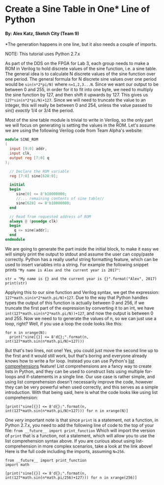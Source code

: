 # Create a Sine Table in One* Line of Python

#### By: Alex Katz, Sketch City (Team 9)

*The generation happens in one line, but it also needs a couple of imports.

NOTE: This tutorial uses Python 2.7.x

As part of the DDS on the FPGA for Lab 3, each group needs to make a ROM in Verilog to hold discrete values of the sine function, i.e. a sine table. The general idea is to calculate N discrete values of the sine function over one period. The general formula for N discrete sine values over one period would be `sin(n*2*pi/N)` where `n=1,2,3...N`. Since we want our output to be between 0 and 255, in order for it to fit into one byte, we need to multiply the sine function by 127, and then shift it upwards by 127. This gives us `127*sin(n*2*pi/N)+127`. Since we will need to truncate the value to an integer, this will really be between 0 and 254, unless the value passed to sin() _exactly_ 1/4 or 3/4 the period.

Most of the sine table module is trivial to write in Verilog, so the only part we will focus on generating is setting the values in the ROM. Let's assume we are using the following Verilog code from Team Alpha's website:

```verilog
module SINE_ROM
(
  input [9:0] addr,
  input clk, 
  output reg [7:0] q
);

  // Declare the ROM variable
  reg [7:0] sine[628:0];

  initial
  begin
     sine[0] <= 8'b10000000;
     //... remaining contents of sine table//
     sine[628] <= 8'b10000000;
  end

  // Read from requested address of ROM
  always @ (posedge clk)
  begin
    q <= sine[addr];
  end
endmodule
```

We are going to generate the part inside the initial block, to make it easy we will simply print the output to stdout and assume the user can copy/paste correctly. Python has a really useful string formatting feature, which can be used to insert variables into a string. For example the following snippet prints `"My name is Alex and the current year is 2017"`:

```
str = "My name is {} and the current year is {}".format("Alex", 2017)
print(str)
```

Applying this to our sine function and Verilog syntax, we get the expression: `127*math.sin(n*2*math.pi/N)+127`. Due to the way that Python handles types the output of this function is actually between 0 and 256, if we truncate the first part of the expression by converting it to an int, we have `int(127*math.sin(n*2*math.pi/N))+127`, and now the output is between 0 and 255. Now we need to to generate the values of n, so we can just use a loop, right? Well, if you use a loop the code looks like this:

```
for n in xrange(N):
  print("sine[{}] <= 8'd{};".format(n, int(127*math.sin(n*math.pi/N)+127)))
```

But that's two lines, not one! Yes, you could just move the second line up to the first and it would still work, but that's boring and everyone already knows how to write a for loop. Instead you can use Python's [list comprehensions](https://www.python.org/dev/peps/pep-0202/) feature! List comprehensions are a fancy way to create lists in Python, and they can be used to construct lists using multiple for-loops and if-statements in a single line. Our use case is rather simple, and using list comprehension doesn't necessarily improve the code, however they can be very powerful when used correctly, and this serves as a simple introduction. With that being said, here is what the code looks like using list comprehension:

```
[print("sine[{}] <= 8'd{};".format(n, int(127*math.sin(n*math.pi/N)+127))) for n in xrange(N)]
```

One _very_ important note is that since `print` is a statement, not a function, in Python 2.7.x, you need to add the following line of code to the top of your file: `from __future__ import print_function` Which will import the version of `print` that is a function, not a statement, which will allow you to use the list comprehension syntax above. If you are curious about using list-comprehension in more complex scenarios, take a look at the link above! Here is the full code including the imports, assuming `N=256`.

```
from __future__ import print_function
import math

[print("sine[{}] <= 8'd{};".format(n, int(127*math.sin(n*math.pi/256)+127))) for n in xrange(256)]
```
